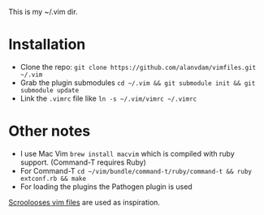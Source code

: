 This is my ~/.vim dir.

# Installation

* Clone the repo: `git clone https://github.com/alanvdam/vimfiles.git ~/.vim`
* Grab the plugin submodules `cd ~/.vim && git submodule init && git submodule update`
* Link the `.vimrc` file like `ln -s ~/.vim/vimrc ~/.vimrc`

# Other notes

* I use Mac Vim `brew install macvim` which is compiled with ruby support. (Command-T requires Ruby)
* For Command-T `cd ~/vim/bundle/command-t/ruby/command-t && ruby extconf.rb && make`
* For loading the plugins the Pathogen plugin is used

[Scroolooses vim files](https://github.com/scrooloose/vimfiles) are used as inspiration.
